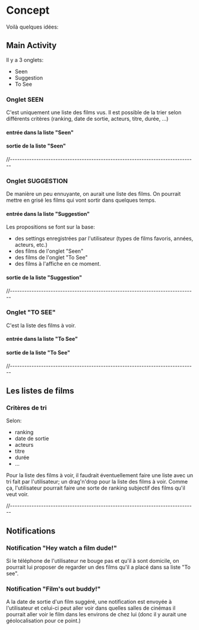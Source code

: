 # Concept

Voilà quelques idées:


## Main Activity

Il y a 3 onglets:

- Seen
- Suggestion
- To See



### Onglet SEEN
C'est uniquement une liste des films vus. Il est possible de la trier selon différents critères (ranking, date de sortie, acteurs, titre, durée, ...)

#### entrée dans la liste "Seen"

#### sortie de la liste "Seen"

//------------------------------------------------------------------------------

### Onglet SUGGESTION
De manière un peu ennuyante, on aurait une liste des films.
On pourrait mettre en grisé les films qui vont sortir dans quelques temps.

#### entrée dans la liste "Suggestion"
Les propositions se font sur la base:
- des settings enregistrées par l'utilisateur (types de films favoris, années, acteurs, etc.)
- des films de l'onglet "Seen"
- des films de l'onglet "To See"
- des films à l'affiche en ce moment.

#### sortie de la liste "Suggestion"

//------------------------------------------------------------------------------

### Onglet "TO SEE"
C'est la liste des films à voir.

#### entrée dans la liste "To See"

#### sortie de la liste "To See"

//------------------------------------------------------------------------------

## Les listes de films

### Critères de tri

Selon:
- ranking
- date de sortie
- acteurs
- titre
- durée
- ...

Pour la liste des films à voir, il faudrait éventuellement faire une liste
avec un tri fait par l'utilisateur; un drag'n'drop pour la liste des films à voir.
Comme ça, l'utilisateur pourrait faire une sorte de ranking subjectif des films qu'il veut voir.

//------------------------------------------------------------------------------

## Notifications

### Notification "Hey watch a film dude!"
Si le téléphone de l'utilisateur ne bouge pas et qu'il à sont domicile, on pourrait lui proposer de regarder un des films qu'il a
placé dans sa liste "To see".

### Notification "Film's out buddy!"
A la date de sortie d'un film suggéré, une notification est envoyée à l'utilisateur et celui-ci peut aller voir dans quelles
salles de cinémas il pourrait aller voir le film dans les environs de chez lui (donc il y aurait une géolocalisation pour ce point.)
